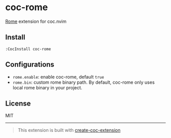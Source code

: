 # coc-rome

[Rome](https://rome.tools) extension for coc.nvim

## Install

`:CocInstall coc-rome`

## Configurations

- `rome.enable`: enable coc-rome, default `true`
- `rome.bin`: custom rome binary path. By default, coc-rome only uses local rome binary in your project.

## License

MIT

---

> This extension is built with [create-coc-extension](https://github.com/fannheyward/create-coc-extension)
